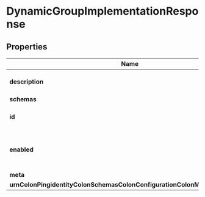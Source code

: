 

# DynamicGroupImplementationResponse


## Properties

| Name | Type | Description | Notes |
|------------ | ------------- | ------------- | -------------|
|**description** | **String** | A description for this Group Implementation |  [optional] |
|**schemas** | **List&lt;EnumdynamicGroupImplementationSchemaUrn&gt;** |  |  |
|**id** | **String** | Name of the Group Implementation |  |
|**enabled** | **Boolean** | Indicates whether the Group Implementation is enabled. |  |
|**meta** | [**MetaMeta**](MetaMeta.md) |  |  [optional] |
|**urnColonPingidentityColonSchemasColonConfigurationColonMessagesColon20** | [**MetaUrnPingidentitySchemasConfigurationMessages20**](MetaUrnPingidentitySchemasConfigurationMessages20.md) |  |  [optional] |



